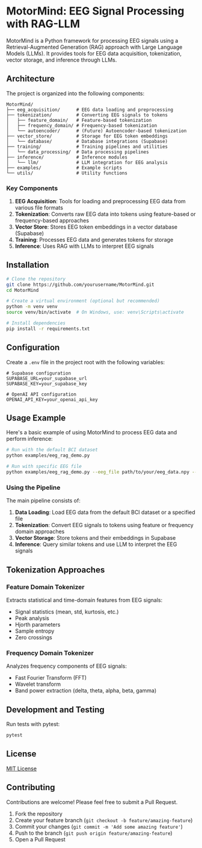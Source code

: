 # MotorMind: EEG Signal Processing with RAG-LLM

MotorMind is a Python framework for processing EEG signals using a Retrieval-Augmented Generation (RAG) approach with Large Language Models (LLMs). It provides tools for EEG data acquisition, tokenization, vector storage, and inference through LLMs.

## Architecture

The project is organized into the following components:

```
MotorMind/
├── eeg_acquisition/      # EEG data loading and preprocessing
├── tokenization/         # Converting EEG signals to tokens
│   ├── feature_domain/   # Feature-based tokenization
│   ├── frequency_domain/ # Frequency-based tokenization
│   └── autoencoder/      # (Future) Autoencoder-based tokenization
├── vector_store/         # Storage for EEG token embeddings
│   └── database/         # Database integrations (Supabase)
├── training/             # Training pipelines and utilities
│   └── data_processing/  # Data processing pipelines
├── inference/            # Inference modules
│   └── llm/              # LLM integration for EEG analysis
├── examples/             # Example scripts
└── utils/                # Utility functions
```

### Key Components

1. **EEG Acquisition**: Tools for loading and preprocessing EEG data from various file formats
2. **Tokenization**: Converts raw EEG data into tokens using feature-based or frequency-based approaches
3. **Vector Store**: Stores EEG token embeddings in a vector database (Supabase)
4. **Training**: Processes EEG data and generates tokens for storage
5. **Inference**: Uses RAG with LLMs to interpret EEG signals

## Installation

```bash
# Clone the repository
git clone https://github.com/yourusername/MotorMind.git
cd MotorMind

# Create a virtual environment (optional but recommended)
python -m venv venv
source venv/bin/activate  # On Windows, use: venv\Scripts\activate

# Install dependencies
pip install -r requirements.txt
```

## Configuration

Create a `.env` file in the project root with the following variables:

```
# Supabase configuration
SUPABASE_URL=your_supabase_url
SUPABASE_KEY=your_supabase_key

# OpenAI API configuration
OPENAI_API_KEY=your_openai_api_key
```

## Usage Example

Here's a basic example of using MotorMind to process EEG data and perform inference:

```bash
# Run with the default BCI dataset
python examples/eeg_rag_demo.py

# Run with specific EEG file
python examples/eeg_rag_demo.py --eeg_file path/to/your/eeg_data.npy --fs 250 --tokenizer frequency
```

### Using the Pipeline

The main pipeline consists of:

1. **Data Loading**: Load EEG data from the default BCI dataset or a specified file
2. **Tokenization**: Convert EEG signals to tokens using feature or frequency domain approaches
3. **Vector Storage**: Store tokens and their embeddings in Supabase
4. **Inference**: Query similar tokens and use LLM to interpret the EEG signals

## Tokenization Approaches

### Feature Domain Tokenizer

Extracts statistical and time-domain features from EEG signals:
- Signal statistics (mean, std, kurtosis, etc.)
- Peak analysis
- Hjorth parameters
- Sample entropy
- Zero crossings

### Frequency Domain Tokenizer

Analyzes frequency components of EEG signals:
- Fast Fourier Transform (FFT)
- Wavelet transform
- Band power extraction (delta, theta, alpha, beta, gamma)

## Development and Testing

Run tests with pytest:

```bash
pytest
```

## License

[MIT License](LICENSE)

## Contributing

Contributions are welcome! Please feel free to submit a Pull Request.

1. Fork the repository
2. Create your feature branch (`git checkout -b feature/amazing-feature`)
3. Commit your changes (`git commit -m 'Add some amazing feature'`)
4. Push to the branch (`git push origin feature/amazing-feature`)
5. Open a Pull Request